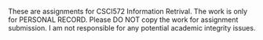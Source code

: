 These are assignments for CSCI572 Information Retrival.
The work is only for PERSONAL RECORD. Please DO NOT copy the work for assignment submission.
I am not responsible for any potential academic integrity issues.